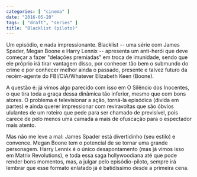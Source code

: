 ```yaml
---
categories: [ "cinema" ]
date: "2016-05-20"
tags: [ "draft", "series" ]
title: "Blacklist (piloto)"
---
```

Um episódio, e nada impressionante. Blacklist -- uma série com James
Spader, Megan Boone e Harry Lennix -- apresenta um anti-herói que deve
começar a fazer "delações premiadas" em troca de imunidade, sendo que
ele próprio irá tirar vantagem disso, por conhecer tão bem o submundo
do crime e por conhecer melhor ainda o passado, presente e talvez futuro
da recém-agente do FBI/CIA/Whatever Elizabeth Keen (Boone).

A questão é: já vimos algo parecido com isso em O Silêncio dos
Inocentes, o que tira toda a graça dessa dinâmica tão inferior,
mesmo que com bons atores. O problema é televisionar a ação, torná-la
episódica (divida em partes) e ainda querer impressionar com reviravoltas
que são óbvios ululantes de um roteiro que pede para ser chamado de
previsível, pois carece de pelo menos uma camada a mais de ofuscação
para o espectador mais atento.

Mas não me leve a mal: James Spader está divertidinho (seu estilo)
e convence. Megan Boone tem o potencial de se tornar uma grande
personagem. Harry Lennix é o único desapontamento (mas já vimos isso em
Matrix Revolutions), e toda essa saga hollywoodiana até que pode render
bons momentos, mas, a julgar pelo episódio-piloto, sempre irá lembrar
que esse formato enlatado já é batidíssimo desde a primeira cena.
